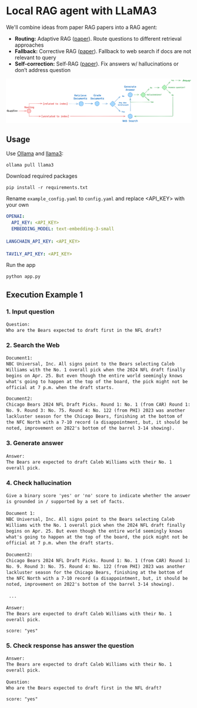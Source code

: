 # Local RAG agent with LLaMA3

We'll combine ideas from paper RAG papers into a RAG agent:

- **Routing:**  Adaptive RAG ([paper](https://arxiv.org/abs/2403.14403)). Route questions to different retrieval approaches
- **Fallback:** Corrective RAG ([paper](https://arxiv.org/pdf/2401.15884.pdf)). Fallback to web search if docs are not relevant to query
- **Self-correction:** Self-RAG ([paper](https://arxiv.org/abs/2310.11511)). Fix answers w/ hallucinations or don’t address question

![image](./image.png)

## Usage

Use [Ollama](https://ollama.ai/) and [llama3](https://ollama.ai/library/llama3):

```
ollama pull llama3
```

Download required packages

```
pip install -r requirements.txt
```

Rename `example_config.yaml` to `config.yaml` and replace <API_KEY> with your own

```yaml
OPENAI:
  API_KEY: <API_KEY>
  EMBEDDING_MODEL: text-embedding-3-small

LANGCHAIN_API_KEY: <API_KEY>

TAVILY_API_KEY: <API_KEY>
```

Run the app

```
python app.py
```

## Execution Example 1

### 1. Input question
```
Question:
Who are the Bears expected to draft first in the NFL draft?
```

### 2. Search the Web
```
Document1:
NBC Universal, Inc. All signs point to the Bears selecting Caleb Williams with the No. 1 overall pick when the 2024 NFL draft finally begins on Apr. 25. But even though the entire world seemingly knows what's going to happen at the top of the board, the pick might not be official at 7 p.m. when the draft starts.
```

```
Document2:
Chicago Bears 2024 NFL Draft Picks. Round 1: No. 1 (from CAR) Round 1: No. 9. Round 3: No. 75. Round 4: No. 122 (from PHI) 2023 was another lackluster season for the Chicago Bears, finishing at the bottom of the NFC North with a 7-10 record (a disappointment, but, it should be noted, improvement on 2022's bottom of the barrel 3-14 showing).
```

### 3. Generate answer
```
Answer:
The Bears are expected to draft Caleb Williams with their No. 1 overall pick.
```

### 4. Check hallucination
```
Give a binary score 'yes' or 'no' score to indicate whether the answer is grounded in / supported by a set of facts.

Document 1:
NBC Universal, Inc. All signs point to the Bears selecting Caleb Williams with the No. 1 overall pick when the 2024 NFL draft finally begins on Apr. 25. But even though the entire world seemingly knows what's going to happen at the top of the board, the pick might not be official at 7 p.m. when the draft starts.

Document2:
Chicago Bears 2024 NFL Draft Picks. Round 1: No. 1 (from CAR) Round 1: No. 9. Round 3: No. 75. Round 4: No. 122 (from PHI) 2023 was another lackluster season for the Chicago Bears, finishing at the bottom of the NFC North with a 7-10 record (a disappointment, but, it should be noted, improvement on 2022's bottom of the barrel 3-14 showing).

 ...

Answer:
The Bears are expected to draft Caleb Williams with their No. 1 overall pick.
```

```
score: "yes"
```

### 5. Check response has answer the question
```
Answer:
The Bears are expected to draft Caleb Williams with their No. 1 overall pick.

Question:
Who are the Bears expected to draft first in the NFL draft?
```

```
score: "yes"
```